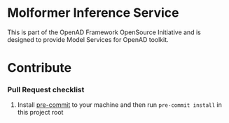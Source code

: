 # Molformer Inference Service

<!-- description -->
This is part of the OpenAD Framework OpenSource Initiative and is designed to provide Model Services for OpenAD toolkit.
<!-- /description -->

# Contribute

### Pull Request checklist
1. Install [pre-commit](https://pre-commit.com/) to your machine and then run `pre-commit install` in this project root
